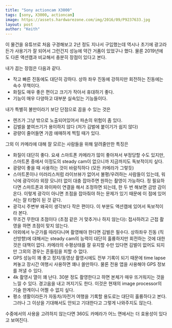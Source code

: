 ```yaml
---
title: "Sony actioncam X3000"
tags: [sony, X3000, actioncam]
image: https://assets.hardwarezone.com/img/2016/09/P9237633.jpg
layout: post
author: "Keith"
---
```


이 물건을 유튜브로 처음 구경해보고 2년 정도 지나서 구입했는데 역시나 초기에 광고라든가 사용기가 잘 되어서 그런건지 성능에 약간 거품이 있었구나 했다. 물론 2019년에도 다른 액션캠과 비교해서 충분히 장점이 있다고 본다. 

내가 꼽는 장점은 다음과 같다.
- 작고 빠른 진동에도 대단히 강하다. 상하 좌우 진동에 강하지만 회전하는 진동에는 속수 무책이다.
- 화질도 매우 좋은 편이고 크기가 작아서 휴대하기 좋다.
- 기능이 매우 다양하고 대부분 실속있는 기능들이다.
  
내가 특별히 불만이라기 보단 단점으로 꼽을 수 있는 것은 
- 렌즈가 그냥 밖으로 노출되어있어서 파손의 위험이 좀 있다.
- 김벌을 붙여쓰기가 용이하지 않다 (저가 김벌에 붙이기가 쉽지 않다)
- 광량이 줄어들면 가끔 애매하게 찍힐 때가 있다.

그외 이 카메라에 대해 잘 모르는 사람들을 위해 알려줄만한 특징은
- 화질이 대단히 좋다. 요새 스마트폰 카메라가 많이 좋아져서 부정당할 수도 있지만, 스마트폰 중에서 이정도의 steady cam이 없으니까 지금까지도 독보적이지 싶다.
- 광량이 좋을 때 사용하는 것이 바람직하다 (모든 카메라가 그렇듯)
- 스마트폰이나 미러리스처럼 라이브뷰가 없어서 불평/우려하는 사람들이 있는데, 워낙에 광각이라 외장 모니터 없이 대충 잡아주면 원하는 촬영이 가능하다. 정 필요하다면 스마트폰과 와이파이 연결을 해서 조정하면 되는데, 한 두 번 해보면 금방 감이 온다. 이렇게 광각이 아니면 초점을 잡아줘야 하는 문제가 있기 때문에 이 점에 있어서는 잘 타협이 된 것 같다.
- 광각시 주변부 왜곡이 생각보다 작은 편이다. 이 부분도 액션캠에 있어서 독보적이라 본다.
- 무조건 무한대 초점이다 (초점 같은 거 맞추거나 하지 않는다): 접사하려고 근접 촬영을 하면 초점이 맞지 않는다.
- 야외에서 누군가를 따라다니며 촬영해야 한다면 김벌은 필수다. 상하좌우 진동 (직선방향)에 대해서는 steady cam의 능력이 대단히 훌륭하지만 회전하는 것에 대한 것은 대책이 없다. 카메라의 수평상태를 잘 유지할 수만 있다면 김벌이 없어도 되지만 그외의 경우는 흔들림을 피할 수 없다.
- GPS 성능이 꽤 좋고 정지/동영상 촬영시에도 전부 기록이 되기 때문에 time lapse 켜놓고 장시간 여행시 사용하면 꽤나 쓸만하다. 물론 전용 앱을 사용해야 GPS 정보를 꺼낼 수 있다. 
- 4k 촬영시 열이 꽤 난다. 30분 정도 촬영한다고 하면 본체가 매우 뜨거워지는 것을 느낄 수 있다. 경고음을 내고 꺼지기도 한다. 이것은 현재의 image processor의 기술 한계이니 어쩔 수 없지 싶다.
- 평소 생활이라든가 자동차/자전거 여행을 기록할 용도로는 대단히 훌륭하다고 본다. 그러나 그 이상을 기대해서도 안되고 기대한다고 그렇게 나와주지도 않는다. 

수중에서의 사용을 고려하지 않는다면 360도 카메라가 어느 면에서는 더 효용성이 있다고 보여진다. 